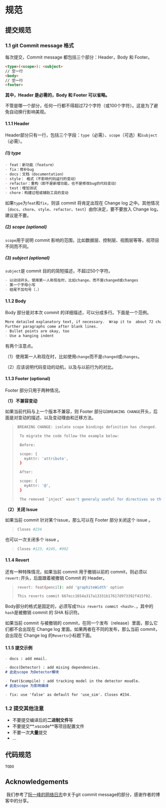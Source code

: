 # 规范

## 提交规范

### 1.1 git Commit message  格式

每次提交，Commit message 都包括三个部分：Header，Body 和 Footer。

```markdown
<type>(<scope>): <subject>
// 空一行
<body>
// 空一行
<footer>
```

 **其中，Header 是必需的，Body 和 Footer 可以省略。**

不管是哪一个部分，任何一行都不得超过72个字符（或100个字符）。这是为了避免自动换行影响美观。

#### 1.1.1 Header

 Header部分只有一行，包括三个字段：`type`（必需）、`scope`（可选）和`subject`（必需）。

##### (1) type 

```markdown
- feat：新功能（feature）
- fix：修补bug
- docs：文档（documentation）
- style： 格式（不影响代码运行的变动）
- refactor：重构（即不是新增功能，也不是修改bug的代码变动）
- test：增加测试
- chore：构建过程或辅助工具的变动
```

如果`type`为`feat`和`fix`，则该 commit 将肯定出现在 Change log 之中。其他情况（`docs`、`chore`、`style`、`refactor`、`test`）由你决定，要不要放入 Change log，建议是不要。

#####  (2) **scope** (optional)

 `scope`用于说明 commit 影响的范围，比如数据层、控制层、视图层等等，视项目不同而不同。

##### (3) **subject (optional)**

 `subject`是 commit 目的的简短描述，不超过50个字符。

```markdown
- 以动词开头，使用第一人称现在时，比如change，而不是changed或changes
- 第一个字母小写
- 结尾不加句号（.）
```

#### 1.1.2 Body

Body 部分是对本次 commit 的详细描述，可以分成多行。下面是一个范例。

```markdown
More detailed explanatory text, if necessary.  Wrap it to  about 72 characters or so. 
Further paragraphs come after blank lines.
- Bullet points are okay, too
- Use a hanging indent
```

有两个注意点。

（1）使用第一人称现在时，比如使用`change`而不是`changed`或`changes`。

（2）应该说明代码变动的动机，以及与以前行为的对比。

#### 1.1.3 Footer (optional)

Footer 部分只用于两种情况。

**（1）不兼容变动**

如果当前代码与上一个版本不兼容，则 Footer 部分以`BREAKING CHANGE`开头，后面是对变动的描述、以及变动理由和迁移方法。

> ```bash
> BREAKING CHANGE: isolate scope bindings definition has changed.
> 
>  To migrate the code follow the example below:
> 
>  Before:
> 
>  scope: {
>    myAttr: 'attribute',
>  }
> 
>  After:
> 
>  scope: {
>    myAttr: '@',
>  }
> 
>  The removed `inject` wasn't generaly useful for directives so there should be no code using it.
> ```

**（2）关闭 Issue**

如果当前 commit 针对某个issue，那么可以在 Footer 部分关闭这个 issue 。

> ```bash
> Closes #234
> ```

也可以一次关闭多个 issue 。

> ```bash
> Closes #123, #245, #992
> ```

#### 1.1.4  Revert

还有一种特殊情况，如果当前 commit 用于撤销以前的 commit，则必须以`revert:`开头，后面跟着被撤销 Commit 的 Header。

> ```bash
> revert: feat(pencil): add 'graphiteWidth' option
> 
> This reverts commit 667ecc1654a317a13331b17617d973392f415f02.
> ```

Body部分的格式是固定的，必须写成`This reverts commit <hash>.`，其中的`hash`是被撤销 commit 的 SHA 标识符。

如果当前 commit 与被撤销的 commit，在同一个发布（release）里面，那么它们都不会出现在 Change log 里面。如果两者在不同的发布，那么当前 commit，会出现在 Change log 的`Reverts`小标题下面。

#### 1.1.5 提交示例

```markdown
- docs : add email.

- docs(Detector) : add mising dependencies. 
# 此处scope 为Detector模块

- feat($compile) : add tracking model in the detector moudle.
# 此处scope 为影响编译

- fix: use 'false' as default for 'use_sim'. Closes #234.
```

### 1.2 提交其他注意

- 不要提交编译后的**二进制文件**等
- 不要提交**.vscode**等项目配置文件
- 不要一次**大量**提交
- ...

## 代码规范

`TODO`

## Acknowledgements

​	我们参考了[阮一峰的网络日志](https://www.ruanyifeng.com/blog/2016/01/commit_message_change_log.html)中关于git commit message的部分，感谢作者的博客中的分享。
